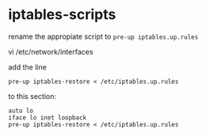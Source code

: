 iptables-scripts
================

rename the appropiate script to ```pre-up iptables.up.rules```

vi /etc/network/interfaces


add the line

```pre-up iptables-restore < /etc/iptables.up.rules```

to this section:
````
auto lo
iface lo inet loopback
pre-up iptables-restore < /etc/iptables.up.rules
````

